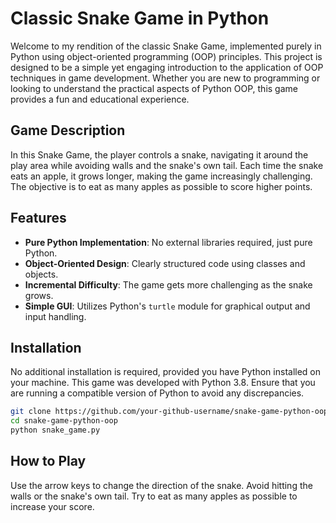 # Classic Snake Game in Python

Welcome to my rendition of the classic Snake Game, implemented purely in Python using object-oriented programming (OOP) principles. This project is designed to be a simple yet engaging introduction to the application of OOP techniques in game development. Whether you are new to programming or looking to understand the practical aspects of Python OOP, this game provides a fun and educational experience.

## Game Description

In this Snake Game, the player controls a snake, navigating it around the play area while avoiding walls and the snake's own tail. Each time the snake eats an apple, it grows longer, making the game increasingly challenging. The objective is to eat as many apples as possible to score higher points.

## Features

- **Pure Python Implementation**: No external libraries required, just pure Python.
- **Object-Oriented Design**: Clearly structured code using classes and objects.
- **Incremental Difficulty**: The game gets more challenging as the snake grows.
- **Simple GUI**: Utilizes Python's `turtle` module for graphical output and input handling.

## Installation

No additional installation is required, provided you have Python installed on your machine. This game was developed with Python 3.8. Ensure that you are running a compatible version of Python to avoid any discrepancies.

```bash
git clone https://github.com/your-github-username/snake-game-python-oop.git
cd snake-game-python-oop
python snake_game.py
```

## How to Play

  Use the arrow keys to change the direction of the snake.
  Avoid hitting the walls or the snake's own tail.
  Try to eat as many apples as possible to increase your score.
